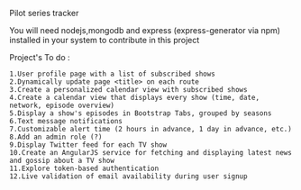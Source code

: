 Pilot series tracker 

You will need nodejs,mongodb and express (express-generator via npm) installed in your system to contribute in this project


Project's To do :


    1.User profile page with a list of subscribed shows
    2.Dynamically update page <title> on each route
    3.Create a personalized calendar view with subscribed shows
    4.Create a calendar view that displays every show (time, date, network, episode overview)
    5.Display a show's episodes in Bootstrap Tabs, grouped by seasons
    6.Text message notifications
    7.Customizable alert time (2 hours in advance, 1 day in advance, etc.)
    8.Add an admin role (?)
    9.Display Twitter feed for each TV show
    10.Create an AngularJS service for fetching and displaying latest news and gossip about a TV show
    11.Explore token-based authentication
    12.Live validation of email availability during user signup
